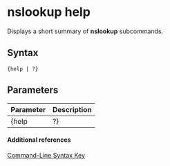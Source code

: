 # nslookup help



Displays a short summary of **nslookup** subcommands.

## Syntax

```
{help | ?}
```

## Parameters

|Parameter|Description|
|---------|-----------|
|{help | ?}|Displays a short summary of **nslookup** subcommands.|

#### Additional references

[Command-Line Syntax Key](command-line-syntax-key.md)